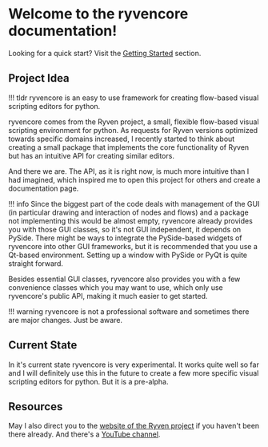 # Welcome to the ryvencore documentation!

Looking for a quick start? Visit the [Getting Started](/getting_started/) section.

## Project Idea

!!! tldr
    ryvencore is an easy to use framework for creating flow-based visual scripting editors for python.

ryvencore comes from the Ryven project, a small, flexible flow-based visual scripting environment for python. As requests for Ryven versions optimized towards specific domains increased, I recently started to think about creating a small package that implements the core functionality of Ryven but has an intuitive API for creating similar editors.

And there we are. The API, as it is right now, is much more intuitive than I had imagined, which inspired me to open this project for others and create a documentation page.

!!! info
    Since the biggest part of the code deals with management of the GUI (in particular drawing and interaction of nodes and flows) and a package not implementing this would be almost empty, ryvencore already provides you with those GUI classes, so it's not GUI independent, it depends on PySide. There might be ways to integrate the PySide-based widgets of ryvencore into other GUI frameworks, but it is recommended that you use a Qt-based environment. Setting up a window with PySide or PyQt is quite straight forward.

Besides essential GUI classes, ryvencore also provides you with a few convenience classes which you may want to use, which only use ryvencore's public API, making it much easier to get started.

!!! warning
    ryvencore is not a professional software and sometimes there are major changes. Just be aware.

## Current State

In it's current state ryvencore is very experimental. It works quite well so far and I will definitely use this in the future to create a few more specific visual scripting editors for python. But it is a pre-alpha.

## Resources

May I also direct you to the [website of the Ryven project](https://ryven.org) if you haven't been there already. And there's a [YouTube channel](https://www.youtube.com/channel/UCfpqNAOXv35bj_j_E_OyR_A).
